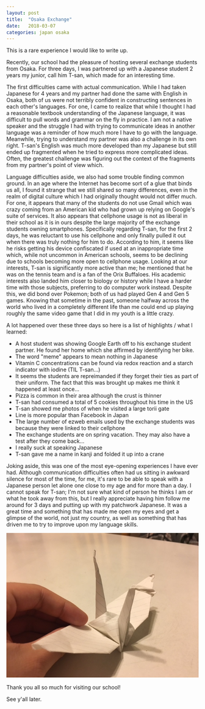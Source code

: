 ```yaml
---
layout: post
title:  "Osaka Exchange"
date:   2018-03-07
categories: japan osaka
---
```


This is a rare experience I would like to write up.

Recently, our school had the pleasure of hosting several exchange students from Osaka.
For three days, I was partnered up with a Japanese student 2 years my junior, call him T-san, which made for an interesting time.

The first difficulties came with actual communication. While I had taken Japanese for 4 years and my partner had done the same with English in Osaka,
both of us were not terribly confident in constructing sentences in each other's languages. For one, I came to realize that while I thought I had a reasonable
textbook understanding of the Japanese language, it was difficult to pull words and grammar on the fly in practice. I am not a native speaker and the struggle I had with
trying to communicate ideas in another language was a reminder of how much more I have to go with the language. Meanwhile, trying to understand my partner was also a challenge
in its own right. T-san's English was much more developed than my Japanese but still ended up fragmented when he tried to express more complicated ideas. Often, the greatest
challenge was figuring out the context of the fragments from my partner's point of view which.

Language difficulties aside, we also had some trouble finding common ground. In an age where the Internet has become sort of a glue that binds us all, I found it strange that
we still shared so many differences, even in the realm of digital culture which I had originally thought would not differ much. For one, it appears that many of the students
do not use Gmail which was crazy coming from an American kid who had grown up relying on Google's suite of services. It also appears that cellphone usage is not as liberal in
their school as it is in ours despite the large majority of the exchange students owning smartphones. Specifically regarding T-san, for the first 2 days, he was reluctant to
use his cellphone and only finally pulled it out when there was truly nothing for him to do. According to him, it seems like he risks getting his device confiscated if used
at an inappropriate time which, while not uncommon in American schools, seems to be declining due to schools becoming more open to cellphone usage. Looking at our interests, T-san
is significantly more active than me; he mentioned that he was on the tennis team and is a fan of the Orix Buffaloes. His academic interests also landed him closer to biology or history
while I have a harder time with those subjects, preferring to do computer work instead. Despite this, we did bond over Pokemon; both of us had played Gen 4 and Gen 5 games.
Knowing that sometime in the past, someone halfway across the world who lived in a completely different life than me could end up playing roughly the same video game that I did in
my youth is a little crazy.

A lot happened over these three days so here is a list of highlights / what I learned:
  - A host student was showing Google Earth off to his exchange student partner. He found her home which she affirmed by identifying her bike.
  - The word "meme" appears to mean nothing in Japanese
  - Vitamin C concentrations can be found via redox reaction and a starch indicator with iodine (TIL T-san...)
  - It seems the students are repreimanded if they forget their ties as part of their uniform. The fact that this was brought up makes me think it happened at least once...
  - Pizza is common in their area although the crust is thinner
  - T-san had consumed a total of 5 cookies throughout his time in the US
  - T-san showed me photos of when he visited a large torii gate
  - Line is more popular than Facebook in Japan
  - The large number of ezweb emails used by the exchange students was because they were linked to their cellphone
  - The exchange students are on spring vacation. They may also have a test after they come back...
  - I really suck at speaking Japanese
  - T-san gave me a name in kanji and folded it up into a crane

Joking aside, this was one of the most eye-opening experiences I have ever had. Although communication difficulties often had us sitting in awkward silence for most of the time,
for me, it's rare to be able to speak with a Japanese person let alone one close to my age and for more than a day. I cannot speak for T-san; I'm not sure what kind of person he
thinks I am or what he took away from this, but I really appreciate having him follow me around for 3 days and putting up with my patchwork Japanese. It was a great time and something
that has made me open my eyes and get a glimpse of the world, not just my country, as well as something that has driven me to try to improve upon my language skills.

![Paper crane](/images/paper_tsuru.jpg)


Thank you all so much for visiting our school!

See y'all later.